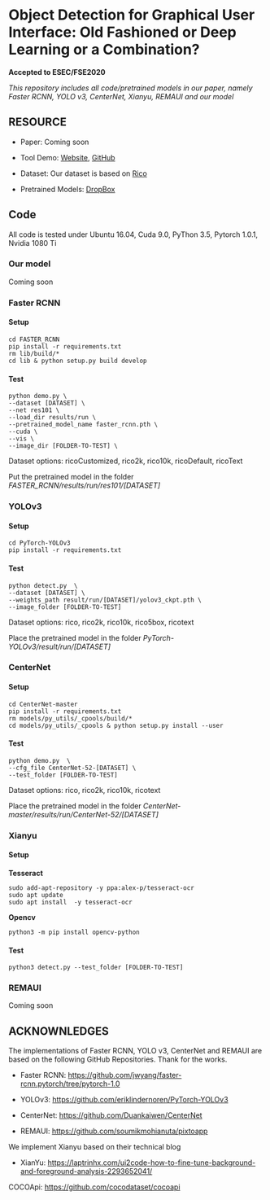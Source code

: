 # Object Detection for Graphical User Interface: Old Fashioned or Deep Learning or a Combination?

**Accepted to ESEC/FSE2020**

*This repository includes all code/pretrained models in our paper, namely Faster RCNN, YOLO v3, CenterNet, Xianyu, REMAUI and our model*


## RESOURCE

- Paper: Coming soon
- Tool Demo: [Website](http://uied.online), [GitHub](https://github.com/MulongXie/UIED-WebAPP)
- Dataset: Our dataset is based on [Rico](https://interactionmining.org/rico)

- Pretrained Models: [DropBox](https://www.dropbox.com/sh/xm1ssjkrqep3tah/AADwr4TAaVGak6wx57xuTVZsa?dl=0)


## Code
All code is tested under Ubuntu 16.04, Cuda 9.0, PyThon 3.5, Pytorch 1.0.1, Nvidia 1080 Ti


### Our model

Coming soon



### Faster RCNN

#### Setup

```
cd FASTER_RCNN
pip install -r requirements.txt
rm lib/build/*
cd lib & python setup.py build develop
```

#### Test

```
python demo.py \
--dataset [DATASET] \
--net res101 \
--load_dir results/run \
--pretrained_model_name faster_rcnn.pth \
--cuda \
--vis \
--image_dir [FOLDER-TO-TEST] \
```

Dataset options: ricoCustomized, rico2k, rico10k, ricoDefault, ricoText

Put the pretrained model in the folder *FASTER_RCNN/results/run/res101/[DATASET]*


### YOLOv3

#### Setup

```
cd PyTorch-YOLOv3
pip install -r requirements.txt
```

#### Test
```
python detect.py  \
--dataset [DATASET] \
--weights_path result/run/[DATASET]/yolov3_ckpt.pth \
--image_folder [FOLDER-TO-TEST]
```

Dataset options: rico, rico2k, rico10k, rico5box, ricotext

Place the pretrained model in the folder *PyTorch-YOLOv3/result/run/[DATASET]*



### CenterNet

#### Setup


```
cd CenterNet-master
pip install -r requirements.txt
rm models/py_utils/_cpools/build/*
cd models/py_utils/_cpools & python setup.py install --user
```

#### Test

```
python demo.py  \
--cfg_file CenterNet-52-[DATASET] \
--test_folder [FOLDER-TO-TEST]
```

Dataset options: rico, rico2k, rico10k, ricotext

Place the pretrained model in the folder *CenterNet-master/results/run/CenterNet-52/[DATASET]*


### Xianyu

#### Setup

**Tesseract**

```
sudo add-apt-repository -y ppa:alex-p/tesseract-ocr 
sudo apt update
sudo apt install  -y tesseract-ocr
```

**Opencv**

```
python3 -m pip install opencv-python
```


#### Test

```
python3 detect.py --test_folder [FOLDER-TO-TEST]
```



### REMAUI

Coming soon






## ACKNOWNLEDGES

The implementations of Faster RCNN, YOLO v3, CenterNet and REMAUI are based on the following GitHub Repositories. Thank for the works.

- Faster RCNN: https://github.com/jwyang/faster-rcnn.pytorch/tree/pytorch-1.0

- YOLOv3: https://github.com/eriklindernoren/PyTorch-YOLOv3

- CenterNet: https://github.com/Duankaiwen/CenterNet

- REMAUI: https://github.com/soumikmohianuta/pixtoapp

We implement Xianyu based on their technical blog

- XianYu: https://laptrinhx.com/ui2code-how-to-fine-tune-background-and-foreground-analysis-2293652041/

COCOApi: https://github.com/cocodataset/cocoapi
